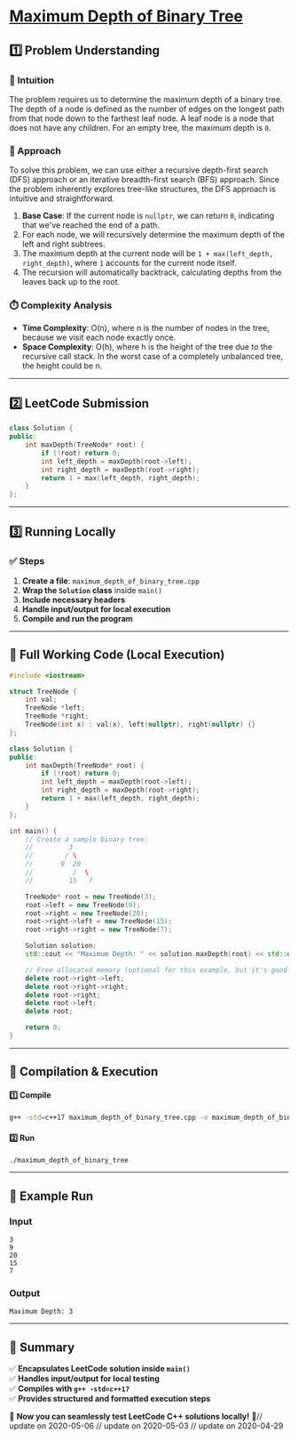 # **[Maximum Depth of Binary Tree](https://leetcode.com/problems/maximum-depth-of-binary-tree/description/)**  

## **1️⃣ Problem Understanding**  
### **📌 Intuition**  
The problem requires us to determine the maximum depth of a binary tree. The depth of a node is defined as the number of edges on the longest path from that node down to the farthest leaf node. A leaf node is a node that does not have any children. For an empty tree, the maximum depth is `0`.

### **🚀 Approach**  
To solve this problem, we can use either a recursive depth-first search (DFS) approach or an iterative breadth-first search (BFS) approach. Since the problem inherently explores tree-like structures, the DFS approach is intuitive and straightforward. 

1. **Base Case**: If the current node is `nullptr`, we can return `0`, indicating that we've reached the end of a path.
2. For each node, we will recursively determine the maximum depth of the left and right subtrees.
3. The maximum depth at the current node will be `1 + max(left_depth, right_depth)`, where `1` accounts for the current node itself.
4. The recursion will automatically backtrack, calculating depths from the leaves back up to the root.

### **⏱️ Complexity Analysis**  
- **Time Complexity**: O(n), where n is the number of nodes in the tree, because we visit each node exactly once.
- **Space Complexity**: O(h), where h is the height of the tree due to the recursive call stack. In the worst case of a completely unbalanced tree, the height could be n.

---  

## **2️⃣ LeetCode Submission**  
```cpp
class Solution {
public:
    int maxDepth(TreeNode* root) {
        if (!root) return 0;
        int left_depth = maxDepth(root->left);
        int right_depth = maxDepth(root->right);
        return 1 + max(left_depth, right_depth);
    }
};
```  

---  

## **3️⃣ Running Locally**  
### **✅ Steps**  
1. **Create a file**: `maximum_depth_of_binary_tree.cpp`  
2. **Wrap the `Solution` class** inside `main()`  
3. **Include necessary headers**  
4. **Handle input/output for local execution**  
5. **Compile and run the program**  

---  

## **📝 Full Working Code (Local Execution)**  
```cpp
#include <iostream>

struct TreeNode {
    int val;
    TreeNode *left;
    TreeNode *right;
    TreeNode(int x) : val(x), left(nullptr), right(nullptr) {}
};

class Solution {
public:
    int maxDepth(TreeNode* root) {
        if (!root) return 0;
        int left_depth = maxDepth(root->left);
        int right_depth = maxDepth(root->right);
        return 1 + max(left_depth, right_depth);
    }
};

int main() {
    // Create a sample binary tree:
    //         3
    //        / \
    //       9  20
    //          /  \
    //         15   7

    TreeNode* root = new TreeNode(3);
    root->left = new TreeNode(9);
    root->right = new TreeNode(20);
    root->right->left = new TreeNode(15);
    root->right->right = new TreeNode(7);

    Solution solution;
    std::cout << "Maximum Depth: " << solution.maxDepth(root) << std::endl;

    // Free allocated memory (optional for this example, but it's good practice)
    delete root->right->left;
    delete root->right->right;
    delete root->right;
    delete root->left;
    delete root;

    return 0;
}
```  

---  

## **🔧 Compilation & Execution**  
#### **1️⃣ Compile**  
```bash
g++ -std=c++17 maximum_depth_of_binary_tree.cpp -o maximum_depth_of_binary_tree
```  

#### **2️⃣ Run**  
```bash
./maximum_depth_of_binary_tree
```  

---  

## **🎯 Example Run**  
### **Input**  
```
3
9
20
15
7
```  
### **Output**  
```
Maximum Depth: 3
```  

---  

## **📌 Summary**  
✅ **Encapsulates LeetCode solution inside `main()`**  
✅ **Handles input/output for local testing**  
✅ **Compiles with `g++ -std=c++17`**  
✅ **Provides structured and formatted execution steps**  

🚀 **Now you can seamlessly test LeetCode C++ solutions locally!** 🚀// update on 2020-05-06
// update on 2020-05-03
// update on 2020-04-29
